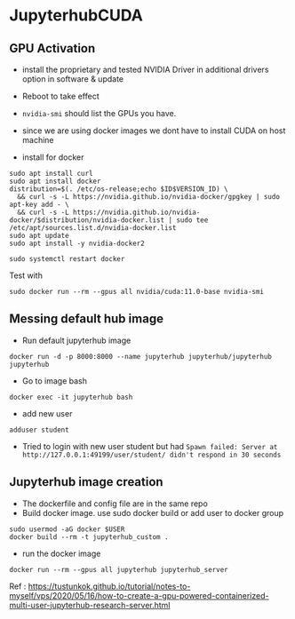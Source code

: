 # JupyterhubCUDA

## GPU Activation

 - install the proprietary and tested NVIDIA Driver in additional drivers option in software & update
 - Reboot to take effect
 - `nvidia-smi` should list the GPUs you have.
 - since we are using docker images we dont have to install CUDA on host machine

 - install for docker
 ```
sudo apt install curl
sudo apt install docker
distribution=$(. /etc/os-release;echo $ID$VERSION_ID) \
   && curl -s -L https://nvidia.github.io/nvidia-docker/gpgkey | sudo apt-key add - \
   && curl -s -L https://nvidia.github.io/nvidia-docker/$distribution/nvidia-docker.list | sudo tee /etc/apt/sources.list.d/nvidia-docker.list
sudo apt update
sudo apt install -y nvidia-docker2

sudo systemctl restart docker
```
Test with 
```
sudo docker run --rm --gpus all nvidia/cuda:11.0-base nvidia-smi
```


## Messing default hub image

 - Run default jupyterhub image 
 ```
 docker run -d -p 8000:8000 --name jupyterhub jupyterhub/jupyterhub jupyterhub
 ```
 - Go to image bash
 ```
docker exec -it jupyterhub bash
```
 - add new user
 ```
 adduser student
 ```
 - Tried to login with new user student but had 
 `Spawn failed: Server at http://127.0.0.1:49199/user/student/ didn't respond in 30 seconds`


## Jupyterhub image creation 

 - The dockerfile and config file are in the same repo
 - Build docker image. use sudo docker build or add user to docker group

 ``` 
 sudo usermod -aG docker $USER
 docker build --rm -t jupyterhub_custom .
 ```
 
- run the docker image
```
docker run --rm --gpus all jupyterhub jupyterhub_server
```

 
Ref : https://tustunkok.github.io/tutorial/notes-to-myself/vps/2020/05/16/how-to-create-a-gpu-powered-containerized-multi-user-jupyterhub-research-server.html